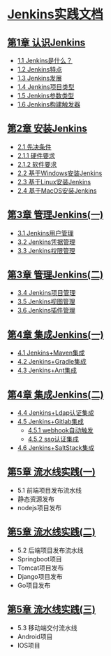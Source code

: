 # [Jenkins实践文档]()

## [第1章 认识Jenkins](chapter/第一章-认识Jenkins.md)

- [1.1  Jenkins是什么？](chapter/第一章-认识Jenkins.md)
- [1.2  Jenkins特点](chapter/第一章-认识Jenkins.md)
- [1.3  Jenkins发展](chapter/第一章-认识Jenkins.md)
- [1.4  Jenkins项目类型](chapter/第一章-认识Jenkins.md)
- [1.5  Jenkins参数类型](chapter/第一章-认识Jenkins.md)
- [1.6  Jenkins构建触发器](chapter/第一章-认识Jenkins.md)

## [第2章 安装Jenkins](chapter/第二章-安装Jenkins.md)

- [2.1  先决条件](chapter/第二章-安装Jenkins.md)
 -  [2.1.1 硬件要求](chapter/第二章-安装Jenkins.md)
 -  [2.1.2 软件要求](chapter/第二章-安装Jenkins.md)
- [2.2  基于Windows安装Jenkins](chapter/第二章-安装Jenkins.md)
- [2.3  基于Linux安装Jenkins](chapter/第二章-安装Jenkins.md)
- [2.4  基于MacOS安装Jenkins](chapter/第二章-安装Jenkins.md)

## [第3章 管理Jenkins(一)](chapter/第三章-管理Jenkins(一).md)
- [3.1  Jenkins用户管理](chapter/第三章-管理Jenkins(一).md)
- [3.2  Jenkins凭据管理](chapter/第三章-管理Jenkins(一).md)
- [3.3  Jenkins权限管理](chapter/第三章-管理Jenkins(一).md)

## [第3章 管理Jenkins(二)](chapter/第三章-管理Jenkins(二).md)
- [3.4  Jenkins项目管理](chapter/第三章-管理Jenkins(二).md)
- [3.5  Jenkins视图管理](chapter/第三章-管理Jenkins(二).md)
- [3.6  Jenkins插件管理](chapter/第三章-管理Jenkins(二).md)

## [第4章 集成Jenkins(一)](chapter/第四章-集成Jenkins(一).md)
- [4.1  Jenkins+Maven集成](chapter/第四章-集成Jenkins(一).md)
- [4.2  Jenkins+Gradle集成](chapter/第四章-集成Jenkins(一).md)
- [4.3  Jenkins+Ant集成](chapter/第四章-集成Jenkins(一).md)

## [第4章 集成Jenkins(二)](chapter/第四章-集成Jenkins(二).md)
- [4.4  Jenkins+Ldap认证集成](chapter/第四章-集成Jenkins(二).md)
- [4.5  Jenkins+Gitlab集成](chapter/第四章-集成Jenkins(二).md)
   - [ 4.5.1 webhook自动触发](chapter/第四章-集成Jenkins(二).md)
   -  [4.5.2 sso认证集成](chapter/第四章-集成Jenkins(二).md)
- [4.6 Jenkins+SaltStack集成](chapter/第四章-集成Jenkins(二).md)

## [第5章 流水线实践(一)](chapter/第三章-管理Jenkins(二).md)

- 5.1 前端项目发布流水线
 - 静态资源发布
 - nodejs项目发布

## [第5章 流水线实践(二)](chapter/第三章-管理Jenkins(二).md)
- 5.2 后端项目发布流水线
 - Springboot项目
 - Tomcat项目发布
 - Django项目发布
 - Go项目发布
 
## [第5章 流水线实践(三)](chapter/第三章-管理Jenkins(二).md)
- 5.3 移动端交付流水线
 -  Android项目
 -  IOS项目
